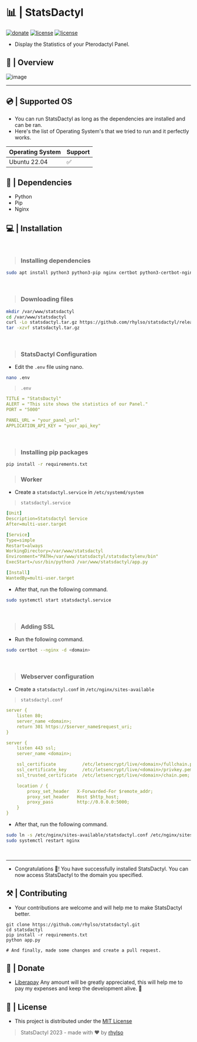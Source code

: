 # 📊 | StatsDactyl
[![donate](https://liberapay.com/assets/widgets/donate.svg)](https://liberapay.com/rhylso/donate)
[![license](https://img.shields.io/badge/LICENSE-MIT-green?style=for-the-badge)](./LICENSE)
[![license](https://img.shields.io/badge/latest-V0.1.3-green?style=for-the-badge)](https://github.com/rhylso/statsdactyl/releases)

- Display the Statistics of your Pterodactyl Panel.

## 👀 | Overview
![image](https://media.discordapp.net/attachments/1028963752588083243/1090263547264635011/image.png?width=1246&height=701)

---

## 💿 | Supported OS
- You can run StatsDactyl as long as the dependencies are installed and can be ran.
- Here's the list of Operating System's that we tried to run and it perfectly works.

| Operating System      | Support |
| ----------- | ----------- |
| Ubuntu 22.04      | ✅       |

## 🔗 | Dependencies
- Python
- Pip
- Nginx

## 💻 | Installation
<br>

> ### Installing dependencies
```bash
sudo apt install python3 python3-pip nginx certbot python3-certbot-nginx
```

<br>

> ### Downloading files
```bash
mkdir /var/www/statsdactyl
cd /var/www/statsdactyl
curl -Lo statsdactyl.tar.gz https://github.com/rhylso/statsdactyl/releases/latest/download/statsdactyl.tar.gz
tar -xzvf statsdactyl.tar.gz
```

<br>

> ### StatsDactyl Configuration
- Edit the `.env` file using nano.
```bash
nano .env
```
> `.env`
```yml
TITLE = "StatsDactyl"
ALERT = "This site shows the statistics of our Panel."
PORT = "5000"

PANEL_URL = "your_panel_url"
APPLICATION_API_KEY = "your_api_key"
```

<br>

> ### Installing pip packages
```bash
pip install -r requirements.txt
```

> ### Worker
- Create a `statsdactyl.service` in `/etc/systemd/system`

> `statsdactyl.service`
```yml
[Unit]
Description=Statsdactyl Service
After=multi-user.target

[Service]
Type=simple
Restart=always
WorkingDirectory=/var/www/statsdactyl
Environment="PATH=/var/www/statsdactyl/statsdactylenv/bin"
ExecStart=/usr/bin/python3 /var/www/statsdactyl/app.py

[Install]
WantedBy=multi-user.target
```
- After that, run the following command.
```bash
sudo systemctl start statsdactyl.service
```

<br>

> ### Adding SSL
- Run the following command.
```bash
sudo certbot --nginx -d <domain>
```

<br>

> ### Webserver configuration
- Create a `statsdactyl.conf` in `/etc/nginx/sites-available`

> `statsdactyl.conf`
```yml
server {
    listen 80;
    server_name <domain>;
    return 301 https://$server_name$request_uri;
}

server {
    listen 443 ssl;
    server_name <domain>;

    ssl_certificate          /etc/letsencrypt/live/<domain>/fullchain.pem;
    ssl_certificate_key      /etc/letsencrypt/live/<domain>/privkey.pem;
    ssl_trusted_certificate  /etc/letsencrypt/live/<domain>/chain.pem;

    location / {
        proxy_set_header   X-Forwarded-For $remote_addr;
        proxy_set_header   Host $http_host;
        proxy_pass         http://0.0.0.0:5000;
    }
}
```
- After that, run the following command.
```bash
sudo ln -s /etc/nginx/sites-available/statsdactyl.conf /etc/nginx/sites-enabled/
sudo systemctl restart nginx
```

<br>

---
- Congratulations 🥳! You have successfully installed StatsDactyl. You can now access StatsDactyl to the domain you specified.

## ⚒️ | Contributing
- Your contributions are welcome and will help me to make StatsDactyl better.
```
git clone https://github.com/rhylso/statsdactyl.git
cd statsdactyl
pip install -r requirements.txt
python app.py

# And finally, made some changes and create a pull request.
```

## 🤝 | Donate
- [Liberapay](https://liberapay.com/rhylso/donate)
Any amount will be greatly appreciated, this will help me to pay my expenses and keep the development alive. 🙂

## 🪪 | License
- This project is distributed under the [MIT License](LICENSE)

> StatsDactyl 2023 - made with ❤️ by [rhylso](https://github.com/rhylso)